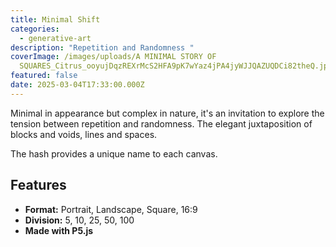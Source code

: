 ```yaml
---
title: Minimal Shift
categories:
  - generative-art
description: "Repetition and Randomness "
coverImage: /images/uploads/A MINIMAL STORY OF
  SQUARES_Citrus_ooyujDqzREXrMcS2HFA9pK7wYaz4jPA4jyWJJQAZUQDCi82theQ.jpg
featured: false
date: 2025-03-04T17:33:00.000Z
---
```

Minimal in appearance but complex in nature, it's an invitation to explore the tension between repetition and randomness. The elegant juxtaposition of blocks and voids, lines and spaces.  

The hash provides a unique name to each canvas.  

## Features  
- **Format:** Portrait, Landscape, Square, 16:9  
- **Division:** 5, 10, 25, 50, 100  
- **Made with P5.js**
